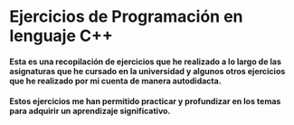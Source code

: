 # Ejercicios de Programación en lenguaje C++

#### Esta es una recopilación de ejercicios que he realizado a lo largo de las asignaturas que he cursado en la universidad y algunos otros ejercicios que he realizado por mi cuenta de manera autodidacta.

#### Estos ejercicios me han permitido practicar y profundizar en los temas para adquirir un aprendizaje significativo.
